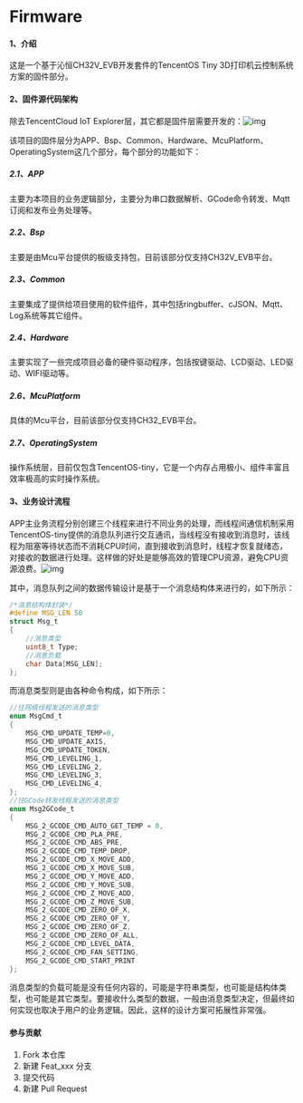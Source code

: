 # Firmware
#### 1、介绍

这是一个基于沁恒CH32V_EVB开发套件的TencentOS Tiny 3D打印机云控制系统方案的固件部分。

#### 2、固件源代码架构

除去TencentCloud IoT Explorer层，其它都是固件层需要开发的：![img](https://ask.qcloudimg.com/http-save/yehe-5745070/07b3629159899c9d046f7a9e1890f503.jpeg?imageView2/2/w/1620)

该项目的固件层分为APP、Bsp、Common、Hardware、McuPlatform、OperatingSystem这几个部分，每个部分的功能如下：

##### 2.1、APP

主要为本项目的业务逻辑部分，主要分为串口数据解析、GCode命令转发、Mqtt订阅和发布业务处理等。

##### 2.2、Bsp

主要是由Mcu平台提供的板级支持包，目前该部分仅支持CH32V_EVB平台。

##### 2.3、Common

主要集成了提供给项目使用的软件组件，其中包括ringbuffer、cJSON、Mqtt、Log系统等其它组件。

##### 2.4、Hardware

主要实现了一些完成项目必备的硬件驱动程序，包括按键驱动、LCD驱动、LED驱动、WIFI驱动等。

##### 2.6、McuPlatform

具体的Mcu平台，目前该部分仅支持CH32_EVB平台。

##### 2.7、OperatingSystem

操作系统层，目前仅包含TencentOS-tiny，它是一个内存占用极小、组件丰富且效率极高的实时操作系统。

#### 3、业务设计流程

APP主业务流程分别创建三个线程来进行不同业务的处理，而线程间通信机制采用TencentOS-tiny提供的消息队列进行交互通讯，当线程没有接收到消息时，该线程为阻塞等待状态而不消耗CPU时间，直到接收到消息时，线程才恢复就绪态，对接收的数据进行处理。这样做的好处是能够高效的管理CPU资源，避免CPU资源浪费。![img](https://ask.qcloudimg.com/http-save/yehe-5745070/a465aa59afcda9887760ff5390f036e5.jpeg?imageView2/2/w/1620)

其中，消息队列之间的数据传输设计是基于一个消息结构体来进行的，如下所示：

```c
/*消息结构体封装*/
#define MSG_LEN 50
struct Msg_t
{
    //消息类型
	uint8_t Type;
	//消息负载
	char Data[MSG_LEN];
};
```

而消息类型则是由各种命令构成，如下所示：

```c
//往网络线程发送的消息类型
enum MsgCmd_t
{
	MSG_CMD_UPDATE_TEMP=0,
	MSG_CMD_UPDATE_AXIS,
	MSG_CMD_UPDATE_TOKEN,
	MSG_CMD_LEVELING_1,
	MSG_CMD_LEVELING_2,
	MSG_CMD_LEVELING_3,
	MSG_CMD_LEVELING_4,
};
//往GCode转发线程发送的消息类型
enum Msg2GCode_t
{
	MSG_2_GCODE_CMD_AUTO_GET_TEMP = 0, 
	MSG_2_GCODE_CMD_PLA_PRE,
	MSG_2_GCODE_CMD_ABS_PRE,
	MSG_2_GCODE_CMD_TEMP_DROP,
	MSG_2_GCODE_CMD_X_MOVE_ADD,
	MSG_2_GCODE_CMD_X_MOVE_SUB,
	MSG_2_GCODE_CMD_Y_MOVE_ADD,
	MSG_2_GCODE_CMD_Y_MOVE_SUB,
	MSG_2_GCODE_CMD_Z_MOVE_ADD,
	MSG_2_GCODE_CMD_Z_MOVE_SUB,
	MSG_2_GCODE_CMD_ZERO_OF_X,
	MSG_2_GCODE_CMD_ZERO_OF_Y,
	MSG_2_GCODE_CMD_ZERO_OF_Z,
	MSG_2_GCODE_CMD_ZERO_OF_ALL,
	MSG_2_GCODE_CMD_LEVEL_DATA,
	MSG_2_GCODE_CMD_FAN_SETTING,
	MSG_2_GCODE_CMD_START_PRINT
};
```

消息类型的负载可能是没有任何内容的，可能是字符串类型，也可能是结构体类型，也可能是其它类型。要接收什么类型的数据，一般由消息类型决定，但最终如何实现也取决于用户的业务逻辑。因此，这样的设计方案可拓展性非常强。

#### 参与贡献

1. Fork 本仓库
2. 新建 Feat_xxx 分支
3. 提交代码
4. 新建 Pull Request
